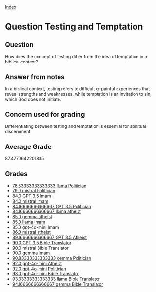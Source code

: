 
[Index](../../index.md)
# Question Testing and Temptation
## Question
How does the concept of testing differ from the idea of temptation in a biblical context?

## Answer from notes
In a biblical context, testing refers to difficult or painful experiences that reveal strengths and weaknesses, while temptation is an invitation to sin, which God does not initiate.

## Concern used for grading
Differentiating between testing and temptation is essential for spiritual discernment.

## Average Grade
87.4770642201835

## Grades
 * [78.33333333333333 llama Politician](../answers/llama_Politician/Testing_and_Temptation.md)
 * [79.0 mistral Politician](../answers/mistral_Politician/Testing_and_Temptation.md)
 * [84.0 GPT 3.5 Imam](../answers/GPT_3.5_Imam/Testing_and_Temptation.md)
 * [84.0 mistral Imam](../answers/mistral_Imam/Testing_and_Temptation.md)
 * [84.16666666666667 GPT 3.5 Politician](../answers/GPT_3.5_Politician/Testing_and_Temptation.md)
 * [84.16666666666667 llama atheist](../answers/llama_atheist/Testing_and_Temptation.md)
 * [85.0 gemma atheist](../answers/gemma_atheist/Testing_and_Temptation.md)
 * [85.0 llama Imam](../answers/llama_Imam/Testing_and_Temptation.md)
 * [85.0 gpt-4o-mini Imam](../answers/gpt-4o-mini_Imam/Testing_and_Temptation.md)
 * [86.0 mistral atheist](../answers/mistral_atheist/Testing_and_Temptation.md)
 * [89.16666666666667 GPT 3.5 Atheist](../answers/GPT_3.5_Atheist/Testing_and_Temptation.md)
 * [90.0 GPT 3.5 Bible Translator](../answers/GPT_3.5_Bible_Translator/Testing_and_Temptation.md)
 * [90.0 mistral Bible Translator](../answers/mistral_Bible_Translator/Testing_and_Temptation.md)
 * [90.0 gemma Imam](../answers/gemma_Imam/Testing_and_Temptation.md)
 * [90.83333333333333 gemma Politician](../answers/gemma_Politician/Testing_and_Temptation.md)
 * [92.0 gpt-4o-mini Atheist](../answers/gpt-4o-mini_Atheist/Testing_and_Temptation.md)
 * [92.0 gpt-4o-mini Politician](../answers/gpt-4o-mini_Politician/Testing_and_Temptation.md)
 * [93.0 gpt-4o-mini Bible Translator](../answers/gpt-4o-mini_Bible_Translator/Testing_and_Temptation.md)
 * [93.33333333333333 llama Bible Translator](../answers/llama_Bible_Translator/Testing_and_Temptation.md)
 * [94.16666666666667 gemma Bible Translator](../answers/gemma_Bible_Translator/Testing_and_Temptation.md)
